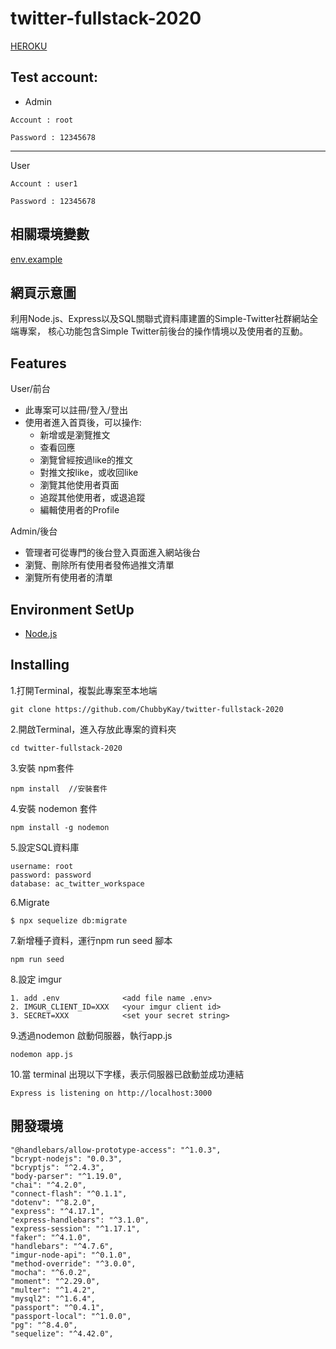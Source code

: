 # twitter-fullstack-2020
[HEROKU](https://salty-fortress-16177.herokuapp.com/"HEROKU")

## Test account:

- Admin
```
Account	: root

Password : 12345678
```
---
User
```
Account	: user1

Password : 12345678

```

## 相關環境變數
[env.example](https://github.com/ChubbyKay/twitter-fullstack-2020/blob/master/.env.example "env.example")

## 網頁示意圖

利用Node.js、Express以及SQL關聯式資料庫建置的Simple-Twitter社群網站全端專案，
核心功能包含Simple Twitter前後台的操作情境以及使用者的互動。

## Features
User/前台
- 此專案可以註冊/登入/登出
- 使用者進入首頁後，可以操作:
  - 新增或是瀏覽推文
  - 查看回應
  - 瀏覽曾經按過like的推文
  - 對推文按like，或收回like
  - 瀏覽其他使用者頁面
  - 追蹤其他使用者，或退追蹤
  - 編輯使用者的Profile

Admin/後台
- 管理者可從專門的後台登入頁面進入網站後台
- 瀏覽、刪除所有使用者發佈過推文清單
- 瀏覽所有使用者的清單


## Environment SetUp

 - [Node.js](https://nodejs.org/en/ "title text!")
 
## Installing 

1.打開Terminal，複製此專案至本地端

```
git clone https://github.com/ChubbyKay/twitter-fullstack-2020
```

2.開啟Terminal，進入存放此專案的資料夾

```
cd twitter-fullstack-2020
```

3.安裝 npm套件

```
npm install  //安裝套件
```

4.安裝 nodemon 套件

```
npm install -g nodemon
```

5.設定SQL資料庫
```
username: root
password: password
database: ac_twitter_workspace
```

6.Migrate
```
$ npx sequelize db:migrate
```

7.新增種子資料，運行npm run seed 腳本

```
npm run seed
```

8.設定 imgur
```
1. add .env              <add file name .env>
2. IMGUR_CLIENT_ID=XXX   <your imgur client id>
3. SECRET=XXX            <set your secret string>
```

9.透過nodemon 啟動伺服器，執行app.js

```
nodemon app.js
```

10.當 terminal 出現以下字樣，表示伺服器已啟動並成功連結

```
Express is listening on http://localhost:3000
```

## 開發環境

    "@handlebars/allow-prototype-access": "^1.0.3",
    "bcrypt-nodejs": "0.0.3",
    "bcryptjs": "^2.4.3",
    "body-parser": "^1.19.0",
    "chai": "^4.2.0",
    "connect-flash": "^0.1.1",
    "dotenv": "^8.2.0",
    "express": "^4.17.1",
    "express-handlebars": "^3.1.0",
    "express-session": "^1.17.1",
    "faker": "^4.1.0",
    "handlebars": "^4.7.6",
    "imgur-node-api": "^0.1.0",
    "method-override": "^3.0.0",
    "mocha": "^6.0.2",
    "moment": "^2.29.0",
    "multer": "^1.4.2",
    "mysql2": "^1.6.4",
    "passport": "^0.4.1",
    "passport-local": "^1.0.0",
    "pg": "^8.4.0",
    "sequelize": "^4.42.0",
